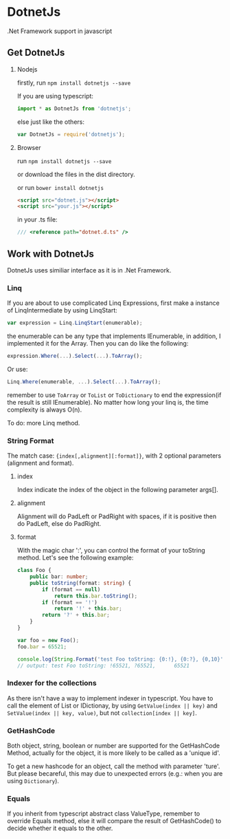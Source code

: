 # DotnetJs
.Net Framework support in javascript

## Get DotnetJs

1. Nodejs

    firstly, run ```npm install dotnetjs --save``` 

    If you are using typescript: 

    ```typescript 
    import * as DotnetJs from 'dotnetjs';
    ```

    else just like the others: 

    ```javascript 
    var DotnetJs = require('dotnetjs');
    ```

2. Browser

    run ```npm install dotnetjs --save``` 
    
    or download the files in the dist directory.
    
    or run ```bower install dotnetjs```

    ```html
    <script src="dotnet.js"></script>
    <script src="your.js"></script>
    ```

    in your .ts file: 
    
    ```typescript
    /// <reference path="dotnet.d.ts" />
    ```
    
## Work with DotnetJs

DotnetJs uses similiar interface as it is in .Net Framework.

### Linq

If you are about to use complicated Linq Expressions, first make a instance of LinqIntermediate by using LinqStart:

```typescript
var expression = Linq.LinqStart(enumerable);
```
    
the enumerable can be any type that implements IEnumerable, in addition, I implemented it for the Array. Then you can do like the following:

```typescript
expression.Where(...).Select(...).ToArray();
```

Or use:

```typescript
Linq.Where(enumerable, ...).Select(...).ToArray();
```
    
remember to use ```ToArray``` or ```ToList``` or ```ToDictionary``` to end the expression(if the result is still IEnumerable). No matter how long your linq is, the time complexity is always O(n).

To do: more Linq method.

### String Format

The match case: ```{index[,alignment][:format]}```, with 2 optional parameters (alignment and format).

1. index

    Index indicate the index of the object in the following parameter args[].

2. alignment

    Alignment will do PadLeft or PadRight with spaces, if it is positive then do PadLeft, else do PadRight.

3. format

    With the magic char ':', you can control the format of your toString method. Let's see the following example:

    ```typescript
    class Foo {
        public bar: number;
        public toString(format: string) {
            if (format == null)
                return this.bar.toString();
            if (format == '!')
                return '!' + this.bar;
            return '?' + this.bar;
        }
    }

    var foo = new Foo();
    foo.bar = 65521;

    console.log(String.Format('test Foo toString: {0:!}, {0:?}, {0,10}', foo));
    // output: test Foo toString: !65521, ?65521,      65521
    ```

### Indexer for the collections

As there isn't have a way to implement indexer in typescript. You have to call the element of List or IDictionay, by using ```GetValue(index || key)``` and ```SetValue(index || key, value)```, but not ```collection[index || key]```.

### GetHashCode

Both object, string, boolean or number are supported for the GetHashCode Method, actually for the object, it is more likely to be called as a 'unique id'.

To get a new hashcode for an object, call the method with parameter 'ture'. But please becareful, this may due to unexpected errors (e.g.: when you are using ```Dictionary```).

### Equals

If you inherit from typescript abstract class ValueType, remember to override Equals method, else it will compare the result of GetHashCode() to decide whether it equals to the other. 
